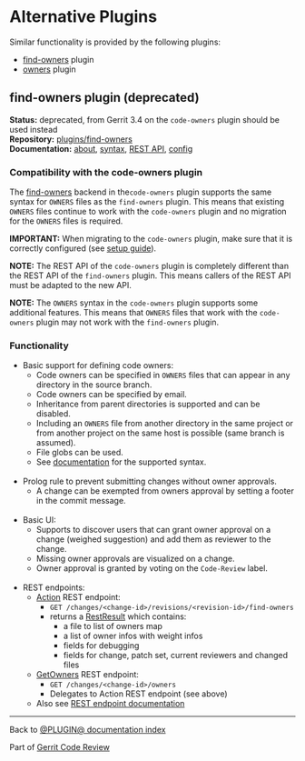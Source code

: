 # Alternative Plugins

Similar functionality is provided by the following plugins:

* [find-owners](#findOwners) plugin
* [owners](https://gerrit-review.googlesource.com/admin/repos/plugins/owners)
  plugin

## <a id="findOwners">find-owners plugin (deprecated)

**Status:** deprecated, from Gerrit 3.4 on the `code-owners` plugin should be used instead\
**Repository:** [plugins/find-owners](https://gerrit-review.googlesource.com/admin/repos/plugins/find-owners)\
**Documentation:** [about](https://gerrit.googlesource.com/plugins/find-owners/+/master/src/main/resources/Documentation/about.md), [syntax](https://gerrit.googlesource.com/plugins/find-owners/+/master/src/main/resources/Documentation/syntax.md), [REST API](https://gerrit.googlesource.com/plugins/find-owners/+/master/src/main/resources/Documentation/rest-api.md), [config](https://gerrit.googlesource.com/plugins/find-owners/+/master/src/main/resources/Documentation/config.md)

### <a id="findOwnersCompatibility">Compatibility with the code-owners plugin

The [find-owners](backend-find-owners.html) backend in the`code-owners` plugin
supports the same syntax for `OWNERS` files as the `find-owners` plugin.  This
means that existing `OWNERS` files continue to work with the `code-owners`
plugin and no migration for the `OWNERS` files is required.

**IMPORTANT:** When migrating to the `code-owners` plugin, make sure that it is
correctly configured (see [setup guide](setup-guide.html)).

**NOTE:** The REST API of the `code-owners` plugin is completely different than
the REST API of the `find-owners` plugin. This means callers of the REST API
must be adapted to the new API.

**NOTE:** The `OWNERS` syntax in the `code-owners` plugin supports some
additional features. This means that `OWNERS` files that work with the
`code-owners` plugin may not work with the `find-owners` plugin.

### <a id="findOwnersFunctionality">Functionality

* Basic support for defining code owners:
    * Code owners can be specified in `OWNERS` files that can appear in any
      directory in the source branch.
    * Code owners can be specified by email.
    * Inheritance from parent directories is supported and can be disabled.
    * Including an `OWNERS` file from another directory in the same project or
      from another project on the same host is possible (same branch is assumed).
    * File globs can be used.
    * See [documentation](https://gerrit.googlesource.com/plugins/find-owners/+/master/src/main/resources/Documentation/syntax.md) for the supported syntax.
<br><br>
* Prolog rule to prevent submitting changes without owner approvals.
    * A change can be exempted from owners approval by setting a footer in the
      commit message.
<br><br>
* Basic UI:
    * Supports to discover users that can grant owner approval on a change
      (weighed suggestion) and add them as reviewer to the change.
    * Missing owner approvals are visualized on a change.
    * Owner approval is granted by voting on the `Code-Review` label.
<br><br>
* REST endpoints:
    * [Action](https://gerrit.googlesource.com/plugins/find-owners/+/master/src/main/java/com/googlesource/gerrit/plugins/findowners/Action.java) REST endpoint:
        * `GET /changes/<change-id>/revisions/<revision-id>/find-owners`
        * returns a [RestResult](https://gerrit.googlesource.com/plugins/find-owners/+/master/src/main/java/com/googlesource/gerrit/plugins/findowners/RestResult.java) which contains:
            * a file to list of owners map
            * a list of owner infos with weight infos
            * fields for debugging
            * fields for change, patch set, current reviewers and changed files
    * [GetOwners](https://gerrit.googlesource.com/plugins/find-owners/+/master/src/main/java/com/googlesource/gerrit/plugins/findowners/GetOwners.java) REST endpoint:
        * `GET /changes/<change-id>/owners`
        * Delegates to Action REST endpoint (see above)
    * Also see [REST endpoint documentation](https://gerrit.googlesource.com/plugins/find-owners/+/master/src/main/resources/Documentation/rest-api.md)

---

Back to [@PLUGIN@ documentation index](index.html)

Part of [Gerrit Code Review](../../../Documentation/index.html)
